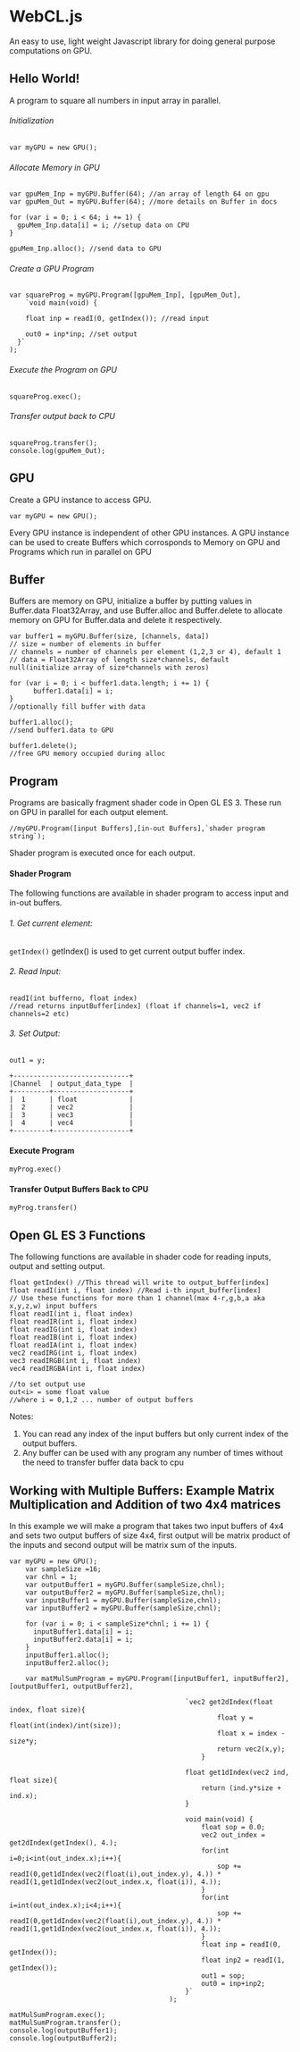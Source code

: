 # WebCL.js
An easy to use, light weight Javascript library for doing general purpose computations on GPU.

## Hello World!
A program to square all numbers in input array in parallel.

###### Initialization
```
var myGPU = new GPU();
```
###### Allocate Memory in GPU
```
var gpuMem_Inp = myGPU.Buffer(64); //an array of length 64 on gpu
var gpuMem_Out = myGPU.Buffer(64); //more details on Buffer in docs

for (var i = 0; i < 64; i += 1) {
  gpuMem_Inp.data[i] = i; //setup data on CPU
}

gpuMem_Inp.alloc(); //send data to GPU
```
###### Create a GPU Program
```
var squareProg = myGPU.Program([gpuMem_Inp], [gpuMem_Out],
    `void main(void) {

    float inp = readI(0, getIndex()); //read input
    
    out0 = inp*inp; //set output
  }`
);
```
###### Execute the Program on GPU
```
squareProg.exec();
```
###### Transfer output back to CPU
```
squareProg.transfer();
console.log(gpuMem_Out);
```

## GPU
Create a GPU instance to access GPU.
```
var myGPU = new GPU();
```
Every GPU instance is independent of other GPU instances.
A GPU instance can be used to create Buffers which corrosponds to Memory on GPU and Programs which run in parallel on GPU

## Buffer
Buffers are memory on GPU, initialize a buffer by putting values in Buffer.data Float32Array, and use Buffer.alloc and Buffer.delete to allocate memory on GPU for Buffer.data and delete it respectively.
```
var buffer1 = myGPU.Buffer(size, [channels, data])
// size = number of elements in buffer
// channels = number of channels per element (1,2,3 or 4), default 1
// data = Float32Array of length size*channels, default null(initialize array of size*channels with zeros)

for (var i = 0; i < buffer1.data.length; i += 1) {
	  buffer1.data[i] = i;
}
//optionally fill buffer with data

buffer1.alloc();
//send buffer1.data to GPU

buffer1.delete();
//free GPU memory occupied during alloc
```

## Program
Programs are basically fragment shader code in Open GL ES 3. These run on GPU in parallel for each output element.
```
//myGPU.Program([input Buffers],[in-out Buffers],`shader program string`);
```
Shader program is executed once for each output.
#### Shader Program
The following functions are available in shader program to access input and in-out buffers.
###### 1. Get current element: 
```getIndex()```
getIndex() is used to get current output buffer index.
###### 2. Read Input:
```
readI(int bufferno, float index)
//read returns inputBuffer[index] (float if channels=1, vec2 if channels=2 etc)
```
###### 3. Set Output:
```out0 = x;
out1 = y;
```
```
+-----------------------------+
|Channel  | output_data_type  |
+---------+-------------------+
|  1      | float             |
|  2      | vec2              |
|  3      | vec3              |
|  4      | vec4              |
+---------+-------------------+
```
#### Execute Program
```
myProg.exec()
```

#### Transfer Output Buffers Back to CPU
```
myProg.transfer()
```
## Open GL ES 3 Functions
The following functions are available in shader code for reading inputs, output and setting output.
```
float getIndex() //This thread will write to output_buffer[index]
float readI(int i, float index)	//Read i-th input_buffer[index]
// Use these functions for more than 1 channel(max 4-r,g,b,a aka x,y,z,w) input buffers
float readI(int i, float index)
float readIR(int i, float index)
float readIG(int i, float index)
float readIB(int i, float index)
float readIA(int i, float index)
vec2 readIRG(int i, float index)
vec3 readIRGB(int i, float index)
vec4 readIRGBA(int i, float index)

//to set output use
out<i> = some float value
//where i = 0,1,2 ... number of output buffers
```
Notes:
1. You can read any index of the input buffers but only current index of the output buffers.
2. Any buffer can be used with any program any number of times without the need to transfer buffer data back to cpu

## Working with Multiple Buffers: Example Matrix Multiplication and Addition of two 4x4 matrices
In this example we will make a program that takes two input buffers of 4x4 and sets two output buffers of size 4x4, first output will be matrix product of the inputs and second output will be matrix sum of the inputs.
```
var myGPU = new GPU();
	var sampleSize =16;
	var chnl = 1;
	var outputBuffer1 = myGPU.Buffer(sampleSize,chnl);
	var outputBuffer2 = myGPU.Buffer(sampleSize,chnl);
	var inputBuffer1 = myGPU.Buffer(sampleSize,chnl);
	var inputBuffer2 = myGPU.Buffer(sampleSize,chnl);
	
	for (var i = 0; i < sampleSize*chnl; i += 1) {
	  inputBuffer1.data[i] = i;
	  inputBuffer2.data[i] = i;
	}
	inputBuffer1.alloc();
	inputBuffer2.alloc();

	var matMulSumProgram = myGPU.Program([inputBuffer1, inputBuffer2], [outputBuffer1, outputBuffer2],
								
										    `vec2 get2dIndex(float index, float size){
										   			float y = float(int(index)/int(size));
										   			float x = index - size*y;
										   			return vec2(x,y);
										   		}

										   	float get1dIndex(vec2 ind, float size){
										   		return (ind.y*size + ind.x);
										   	}

										    void main(void) {
										   		float sop = 0.0;
										   		vec2 out_index = get2dIndex(getIndex(), 4.);
										   		for(int i=0;i<int(out_index.x);i++){
										   			sop += readI(0,get1dIndex(vec2(float(i),out_index.y), 4.)) * readI(1,get1dIndex(vec2(out_index.x, float(i)), 4.));
										   		}
										   		for(int i=int(out_index.x);i<4;i++){
										   			sop += readI(0,get1dIndex(vec2(float(i),out_index.y), 4.)) * readI(1,get1dIndex(vec2(out_index.x, float(i)), 4.));
										   		}
												float inp = readI(0, getIndex());
												float inp2 = readI(1, getIndex());
												out1 = sop;
												out0 = inp+inp2;
											}`
										);

matMulSumProgram.exec();
matMulSumProgram.transfer();
console.log(outputBuffer1);
console.log(outputBuffer2);
```
